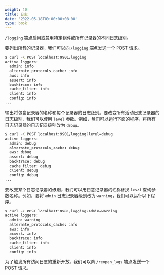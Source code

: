 ```yaml
---
weight: 40
title: 日志
date: '2022-05-18T00:00:00+08:00'
type: book
---
```


`/logging` 端点启用或禁用特定组件或所有记录器的不同日志级别。

要列出所有的记录器，我们可以向 `/logging` 端点发送一个 POST 请求。

```sh
$ curl -X POST localhost:9901/logging
active loggers:
  admin: info
  alternate_protocols_cache: info
  aws: info
  assert: info
  backtrace: info
  cache_filter: info
  client: info
  config: info
...
```

输出将包含记录器的名称和每个记录器的日志级别。要改变所有活动日志记录器的日志级别，我们可以使用 `level` 参数。例如，我们可以运行下面的程序，将所有日志记录器的日志记录级别改为 `debug`。

```sh
$ curl -X POST localhost:9901/logging?level=debug
active loggers:
  admin: debug
  alternate_protocols_cache: debug
  aws: debug
  assert: debug
  backtrace: debug
  cache_filter: debug
  client: debug
  config: debug
...
```

要改变某个日志记录器的级别，我们可以用日志记录器的名称替换 `level` 查询参数名称。例如，要将 `admin` 日志记录器级别改为 `warning`，我们可以运行以下程序。

```sh
$ curl -X POST localhost:9901/logging?admin=warning
active loggers:
  admin: warning
  alternate_protocols_cache: info
  aws: info
  assert: info
  backtrace: info
  cache_filter: info
  client: info
  config: info
```

为了触发所有访问日志的重新开放，我们可以向 `/reopen_logs` 端点发送一个 POST 请求。